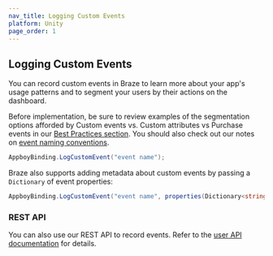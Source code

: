 ```yaml
---
nav_title: Logging Custom Events
platform: Unity
page_order: 1
---
```

## Logging Custom Events

You can record custom events in Braze to learn more about your app's usage patterns and to segment your users by their actions on the dashboard.

Before implementation, be sure to review examples of the segmentation options afforded by Custom events vs. Custom attributes vs Purchase events in our [Best Practices section][4]. You should also check out our notes on [event naming conventions]({{site.baseurl}}/user_guide/data_and_analytics/custom_data/event_naming_conventions/).

```csharp
AppboyBinding.LogCustomEvent("event name");
```

Braze also supports adding metadata about custom events by passing a `Dictionary` of event properties:

```csharp
AppboyBinding.LogCustomEvent("event name", properties(Dictionary<string, object>));
```

### REST API

You can also use our REST API to record events. Refer to the [user API documentation][5] for details.

[4]: {{site.baseurl}}/developer_guide/platform_wide/analytics_overview/#best-practices
[5]: {{site.baseurl}}/developer_guide/rest_api/user_data/#user-data
